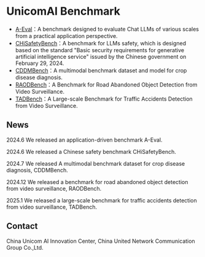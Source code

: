 # UnicomAI Benchmark

* [A-Eval](./A-Eval)：A benchmark designed to evaluate Chat LLMs of various scales from a practical application perspective.
* [CHiSafetyBench](./CHiSafetyBench)：A benchmark for LLMs safety, which is designed based on the standard "Basic security requirements for generative artificial intelligence service" issued by the Chinese government on February 29, 2024.
* [CDDMBench](./CDDMBench)：A multimodal benchmark dataset and model for crop disease diagnosis.
* [RAODBench](./RAODBench)：A Benchmark for Road Abandoned Object Detection from Video Surveillance.
* [TADBench](./TADBench)：A Large-scale Benchmark for Traffic Accidents Detection from Video Surveillance.
## News
2024.6 We released an application-driven benchmark A-Eval.

2024.6 We released a Chinese safety benchmark CHiSafetyBench.

2024.7 We released A multimodal benchmark dataset for crop disease diagnosis, CDDMBench.

2024.12 We released a benchmark for road abandoned object detection from video surveillance, RAODBench.

2025.1 We released a large-scale benchmark for traffic accidents detection from video surveillance, TADBench.
## Contact
China Unicom AI Innovation Center, China United Network Communication Group Co.,Ltd.
